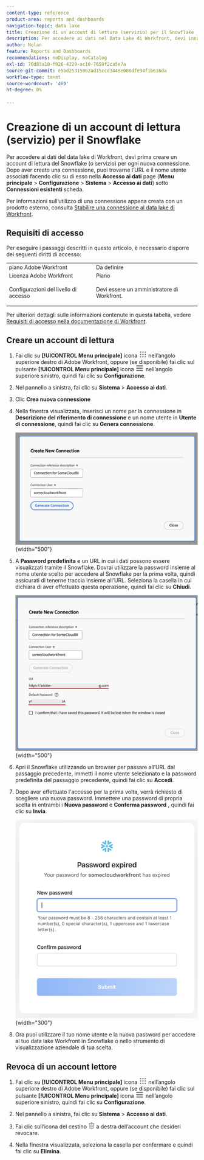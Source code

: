 ```yaml
---
content-type: reference
product-area: reports and dashboards
navigation-topic: data lake
title: Creazione di un account di lettura (servizio) per il Snowflake
description: Per accedere ai dati nel Data Lake di Workfront, devi innanzitutto creare un account di lettura per il Snowflake.
author: Nolan
feature: Reports and Dashboards
recommendations: noDisplay, noCatalog
exl-id: 70d83a10-f926-4229-ac10-7659f2ca5e7a
source-git-commit: e5bd25315062ad15ccd3448e008dfe94f1b616da
workflow-type: tm+mt
source-wordcount: '469'
ht-degree: 0%

---
```


# Creazione di un account di lettura (servizio) per il Snowflake

Per accedere ai dati del data lake di Workfront, devi prima creare un account di lettura del Snowflake (o servizio) per ogni nuova connessione. Dopo aver creato una connessione, puoi trovarne l’URL e il nome utente associati facendo clic su di esso nella **Accesso ai dati** page (**Menu principale** > **Configurazione** > **Sistema** > **Accesso ai dati**) sotto **Connessioni esistenti** scheda.

Per informazioni sull’utilizzo di una connessione appena creata con un prodotto esterno, consulta [Stabilire una connessione al data lake di Workfront](/help/quicksilver/reports-and-dashboards/data-lake/share-data-externally.md).

## Requisiti di accesso

Per eseguire i passaggi descritti in questo articolo, è necessario disporre dei seguenti diritti di accesso:

<table style="table-layout:auto"> 
 <col> 
 <col> 
 <tbody> 
  <tr> 
   <td role="rowheader">piano Adobe Workfront</td> 
   <td>Da definire</td> 
  </tr> 
  <tr> 
   <td role="rowheader">Licenza Adobe Workfront</td> 
   <td>Piano</td> 
  </tr> 
  <tr> 
   <td role="rowheader">Configurazioni del livello di accesso</td> 
   <td> <p>Devi essere un amministratore di Workfront.</p></td> 
  </tr> 
 </tbody> 
</table>

Per ulteriori dettagli sulle informazioni contenute in questa tabella, vedere [Requisiti di accesso nella documentazione di Workfront](/help/quicksilver/administration-and-setup/add-users/access-levels-and-object-permissions/access-level-requirements-in-documentation.md).

## Creare un account di lettura

1. Fai clic su **[!UICONTROL Menu principale]** icona ![Menu principale](/help/_includes/assets/main-menu-icon.png) nell’angolo superiore destro di Adobe Workfront, oppure (se disponibile) fai clic sul pulsante **[!UICONTROL Menu principale]** icona ![Menu principale](/help/_includes/assets/main-menu-icon-left-nav.png) nell’angolo superiore sinistro, quindi fai clic su **Configurazione**.

1. Nel pannello a sinistra, fai clic su **Sistema** > **Accesso ai dati**.

1. Clic **Crea nuova connessione**

1. Nella finestra visualizzata, inserisci un nome per la connessione in **Descrizione del riferimento di connessione** e un nome utente in **Utente di connessione**, quindi fai clic su **Genera connessione**.

   ![Crea account lettore](/help/quicksilver/reports-and-dashboards/data-lake/assets/new-reader-connection.png) {width="500"}

1. A **Password predefinita** e un URL in cui i dati possono essere visualizzati tramite il Snowflake. Dovrai utilizzare la password insieme al nome utente scelto per accedere al Snowflake per la prima volta, quindi assicurati di tenerne traccia insieme all’URL. Seleziona la casella in cui dichiara di aver effettuato questa operazione, quindi fai clic su **Chiudi**.

   ![Password account predefinita](/help/quicksilver/reports-and-dashboards/data-lake/assets/default-password-reader-account.png) {width="500"}

1. Apri il Snowflake utilizzando un browser per passare all’URL dal passaggio precedente, immetti il nome utente selezionato e la password predefinita del passaggio precedente, quindi fai clic su **Accedi**.

1. Dopo aver effettuato l&#39;accesso per la prima volta, verrà richiesto di scegliere una nuova password. Immettere una password di propria scelta in entrambi i **Nuova password** e **Conferma password** , quindi fai clic su **Invia**.

   ![Reimposta password Snowflake](/help/quicksilver/reports-and-dashboards/data-lake/assets/reset-snowflake-password.png) {width="300"}

1. Ora puoi utilizzare il tuo nome utente e la nuova password per accedere al tuo data lake Workfront in Snowflake o nello strumento di visualizzazione aziendale di tua scelta.

## Revoca di un account lettore

1. Fai clic su **[!UICONTROL Menu principale]** icona ![Menu principale](/help/_includes/assets/main-menu-icon.png) nell’angolo superiore destro di Adobe Workfront, oppure (se disponibile) fai clic sul pulsante **[!UICONTROL Menu principale]** icona ![Menu principale](/help/_includes/assets/main-menu-icon-left-nav.png) nell’angolo superiore sinistro, quindi fai clic su **Configurazione**.

1. Nel pannello a sinistra, fai clic su **Sistema** > **Accesso ai dati**.

1. Fai clic sull’icona del cestino ![Icona Elimina](/help/quicksilver/reports-and-dashboards/data-lake/assets/delete.png) a destra dell’account che desideri revocare.

1. Nella finestra visualizzata, seleziona la casella per confermare e quindi fai clic su **Elimina**.
